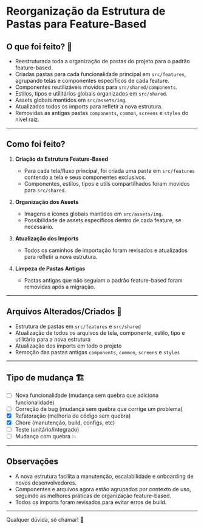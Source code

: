 # Reorganização da Estrutura de Pastas para Feature-Based

## O que foi feito? 📝

- Reestruturada toda a organização de pastas do projeto para o padrão feature-based.
- Criadas pastas para cada funcionalidade principal em `src/features`, agrupando telas e componentes específicos de cada feature.
- Componentes reutilizáveis movidos para `src/shared/components`.
- Estilos, tipos e utilitários globais organizados em `src/shared`.
- Assets globais mantidos em `src/assets/img`.
- Atualizados todos os imports para refletir a nova estrutura.
- Removidas as antigas pastas `components`, `common`, `screens` e `styles` do nível raiz.

---

## Como foi feito?

1. **Criação da Estrutura Feature-Based**
   - Para cada tela/fluxo principal, foi criada uma pasta em `src/features` contendo a tela e seus componentes exclusivos.
   - Componentes, estilos, tipos e utils compartilhados foram movidos para `src/shared`.

2. **Organização dos Assets**
   - Imagens e ícones globais mantidos em `src/assets/img`.
   - Possibilidade de assets específicos dentro de cada feature, se necessário.

3. **Atualização dos Imports**
   - Todos os caminhos de importação foram revisados e atualizados para refletir a nova estrutura.

4. **Limpeza de Pastas Antigas**
   - Pastas antigas que não seguiam o padrão feature-based foram removidas após a migração.

---

## Arquivos Alterados/Criados 📄

- Estrutura de pastas em `src/features` e `src/shared`
- Atualização de todos os arquivos de tela, componente, estilo, tipo e utilitário para a nova estrutura
- Atualização dos imports em todo o projeto
- Remoção das pastas antigas `components`, `common`, `screens` e `styles`

---

## Tipo de mudança 🏗️

- [ ] Nova funcionalidade (mudança sem quebra que adiciona funcionalidade)
- [ ] Correção de bug (mudança sem quebra que corrige um problema)
- [x] Refatoração (melhoria de código sem quebra)
- [x] Chore (manutenção, build, configs, etc)
- [ ] Teste (unitário/integrado)
- [ ] Mudança com quebra 💥

---

## Observações

- A nova estrutura facilita a manutenção, escalabilidade e onboarding de novos desenvolvedores.
- Componentes e arquivos agora estão agrupados por contexto de uso, seguindo as melhores práticas de organização feature-based.
- Todos os imports foram revisados para evitar erros de build.

---

Qualquer dúvida, só chamar! 🚀

